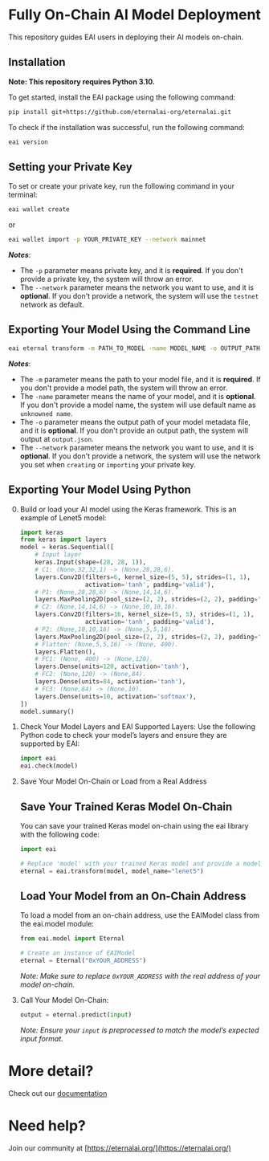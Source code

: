 # Fully On-Chain AI Model Deployment

This repository guides EAI users in deploying their AI models on-chain.

## Installation
**Note: This repository requires Python 3.10.**

To get started, install the EAI package using the following command:

```bash
pip install git+https://github.com/eternalai-org/eternalai.git
```

To check if the installation was successful, run the following command:

```bash
eai version
```

## Setting your Private Key

To set or create your private key, run the following command in your terminal:

```bash
eai wallet create
```
or
```bash
eai wallet import -p YOUR_PRIVATE_KEY --network mainnet
```

***Notes***:
- The `-p` parameter means private key, and it is **required**. If you don't provide a private key, the system will throw an error.
- The `--network` parameter means the network you want to use, and it is **optional**. If you don't provide a network, the system will use the `testnet` network as default.

## Exporting Your Model Using the Command Line

```bash
eai eternal transform -m PATH_TO_MODEL -name MODEL_NAME -o OUTPUT_PATH --network NETWORK
```

***Notes***: 
- The `-m` parameter means the path to your model file, and it is **required**. If you don't provide a model path, the system will throw an error.
- The `-name` parameter means the name of your model, and it is **optional**. If you don't provide a model name, the system will use default name as ``unknowned name``.
- The `-o` parameter means the output path of your model metadata file, and it is **optional**. If you don't provide an output path, the system will output at ``output.json``.
- The `--network` parameter means the network you want to use, and it is **optional**. If you don't provide a network, the system will use the network you set when `creating` or `importing` your private key.

## Exporting Your Model Using Python

0. Build or load your AI model using the Keras framework. This is an example of Lenet5 model:
    ```python
    import keras
    from keras import layers
    model = keras.Sequential([
        # Input layer
        keras.Input(shape=(28, 28, 1)),
        # C1: (None,32,32,1) -> (None,28,28,6).
        layers.Conv2D(filters=6, kernel_size=(5, 5), strides=(1, 1),
                      activation='tanh', padding='valid'),
        # P1: (None,28,28,6) -> (None,14,14,6).
        layers.MaxPooling2D(pool_size=(2, 2), strides=(2, 2), padding='valid'),
        # C2: (None,14,14,6) -> (None,10,10,16).
        layers.Conv2D(filters=16, kernel_size=(5, 5), strides=(1, 1),
                      activation='tanh', padding='valid'),
        # P2: (None,10,10,16) -> (None,5,5,16).
        layers.MaxPooling2D(pool_size=(2, 2), strides=(2, 2), padding='valid'),
        # Flatten: (None,5,5,16) -> (None, 400).
        layers.Flatten(),
        # FC1: (None, 400) -> (None,120).
        layers.Dense(units=120, activation='tanh'),
        # FC2: (None,120) -> (None,84).
        layers.Dense(units=84, activation='tanh'),
        # FC3: (None,84) -> (None,10).
        layers.Dense(units=10, activation='softmax'),
    ])
    model.summary()
    ```

1. Check Your Model Layers and EAI Supported Layers:
    Use the following Python code to check your model’s layers and ensure they are supported by EAI:
    ```python
    import eai
    eai.check(model)
    ```

2. Save Your Model On-Chain or Load from a Real Address
    ## Save Your Trained Keras Model On-Chain
    You can save your trained Keras model on-chain using the eai library with the following code:
    ```python
    import eai

    # Replace 'model' with your trained Keras model and provide a model name
    eternal = eai.transform(model, model_name="lenet5")
    ``` 
    ## Load Your Model from an On-Chain Address
    To load a model from an on-chain address, use the EAIModel class from the eai.model module:
    ```python
    from eai.model import Eternal

    # Create an instance of EAIModel
    eternal = Eternal("0xYOUR_ADDRESS")
    ```
    *Note: Make sure to replace `0xYOUR_ADDRESS` with the real address of your model on-chain.*
3. Call Your Model On-Chain:
    ```python
    output = eternal.predict(input)
    ```
    *Note: Ensure your `input` is preprocessed to match the model’s expected input format.*
    
# More detail?

Check out our [documentation](https://docs.eternalai.org/eternal-ai/eternals/what-are-eternals)

# Need help?

Join our community at [https://eternalai.org/](https://eternalai.org/)